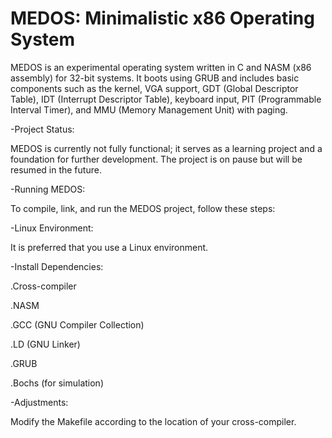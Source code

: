 # MEDOS: Minimalistic x86 Operating System

MEDOS is an experimental operating system written in C and NASM (x86 assembly) for 32-bit systems. It boots using GRUB and includes basic components such as the kernel, VGA support, GDT (Global Descriptor Table), IDT (Interrupt Descriptor Table), keyboard input, PIT (Programmable Interval Timer), and MMU (Memory Management Unit) with paging.

-Project Status:

MEDOS is currently not fully functional; it serves as a learning project and a foundation for further development. The project is on pause but will be resumed in the future.

-Running MEDOS:

To compile, link, and run the MEDOS project, follow these steps:

-Linux Environment:

It is preferred that you use a Linux environment.

-Install Dependencies:

.Cross-compiler

.NASM

.GCC (GNU Compiler Collection)

.LD (GNU Linker)

.GRUB

.Bochs (for simulation)

-Adjustments: 

Modify the Makefile according to the location of your cross-compiler.
